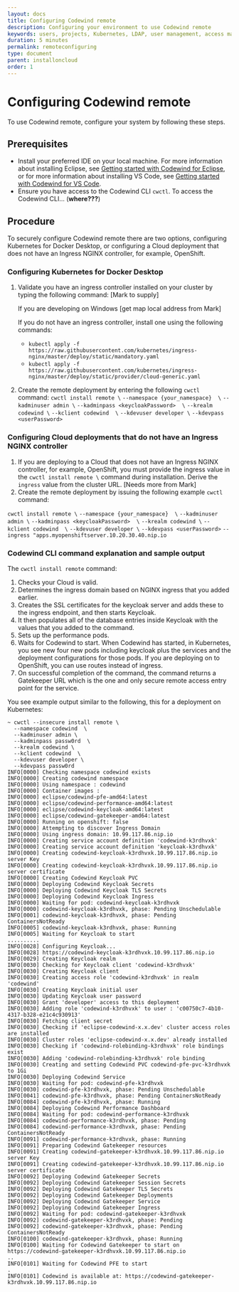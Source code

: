 ```yaml
---
layout: docs
title: Configuring Codewind remote
description: Configuring your environment to use Codewind remote
keywords: users, projects, Kubernetes, LDAP, user management, access management, login, deployment, pod, security, securing Cloud connection
duration: 5 minutes
permalink: remoteconfiguring
type: document
parent: installoncloud
order: 1
---
```


# Configuring Codewind remote

To use Codewind remote, configure your system by following these steps. 

## Prerequisites
- Install your preferred IDE on your local machine. For more information about installing Eclipse, see [Getting started with Codewind for Eclipse](mdteclipsegettingstarted.html), or for more information about installing VS Code, see [Getting started with Codewind for VS Code](mdt-vsc-getting-started.html).
- Ensure you have access to the Codewind CLI `cwctl`. To access the Codewind CLI... (**where???**)

## Procedure

To securely configure Codewind remote there are two options, configuring Kubernetes for Docker Desktop, or configuring a Cloud deployment that does not have an Ingress NGINX controller, for example, OpenShift. 

### Configuring Kubernetes for Docker Desktop

1. Validate you have an ingress controller installed on your cluster by typing the following command: [Mark to supply] 

   If you are developing on Windows [get map local address from Mark]

   If you do not have an ingress controller, install one using the following commands:
   - `kubectl apply -f https://raw.githubusercontent.com/kubernetes/ingress-nginx/master/deploy/static/mandatory.yaml`
   - `kubectl apply -f https://raw.githubusercontent.com/kubernetes/ingress-nginx/master/deploy/static/provider/cloud-generic.yaml`

2. Create the remote deployment by entering the following `cwctl` command: 
   `cwctl install remote \`
     `--namespace {your_namespace}  \`
     `--kadminuser admin \`
     `--kadminpass <keycloakPassword>  \`
     `--krealm codewind \`
     `--kclient codewind  \`
     `--kdevuser developer \`
     `--kdevpass <userPassword>`

### Configuring Cloud deployments that do not have an Ingress NGINX controller

1. If you are deploying to a Cloud that does not have an Ingress NGINX controller, for example, OpenShift, you must provide the ingress value in the `cwctl install remote \` command during installation. Derive the `ingress` value from the cluster URL. [Needs more from Mark]
2. Create the remote deployment by issuing the following example `cwctl` command: 

  `cwctl install remote \`
     `--namespace {your_namespace}  \`
     `--kadminuser admin \`
     `--kadminpass <keycloakPassword>  \`
     `--krealm codewind \`
     `--kclient codewind  \`
     `--kdevuser developer \`
     `--kdevpass <userPassword>`
     `--ingress "apps.myopenshiftserver.10.20.30.40.nip.io`
    
### Codewind CLI command explanation and sample output

The `cwctl install remote` command:
1. Checks your Cloud is valid.
2. Determines the ingress domain based on NGINX ingress that you added earlier. 
3. Creates the SSL certificates for the keycloak server and adds these to the ingress endpoint, and then starts Keycloak. 
4. It then populates all of the database entries inside Keycloak with the values that you added to the command. 
5. Sets up the performance pods.
6. Waits for Codewind to start. When Codewind has started, in Kubernetes, you see new four new pods including keycloak plus the services and the deployment configurations for those pods. If you are deploying on to OpenShift, you can use routes instead of ingress. 
7. On successful completion of the command, the command returns a Gatekeeper URL which is the one and only secure remote access entry point for the service. 

You see example output similar to the following, this for a deployment on Kubernetes:

```
~ cwctl --insecure install remote \
  --namespace codewind  \
  --kadminuser admin \
  --kadminpass passw0rd  \
  --krealm codewind \
  --kclient codewind  \
  --kdevuser developer \
  --kdevpass passw0rd
INFO[0000] Checking namespace codewind exists
INFO[0000] Creating codewind namespace
INFO[0000] Using namespace : codewind
INFO[0000] Container images :
INFO[0000] eclipse/codewind-pfe-amd64:latest
INFO[0000] eclipse/codewind-performance-amd64:latest
INFO[0000] eclipse/codewind-keycloak-amd64:latest
INFO[0000] eclipse/codewind-gatekeeper-amd64:latest
INFO[0000] Running on openshift: false
INFO[0000] Attempting to discover Ingress Domain
INFO[0000] Using ingress domain: 10.99.117.86.nip.io
INFO[0000] Creating service account definition 'codewind-k3rdhvxk'
INFO[0000] Creating service account definition 'keycloak-k3rdhvxk'
INFO[0000] Creating codewind-keycloak-k3rdhvxk.10.99.117.86.nip.io server Key
INFO[0000] Creating codewind-keycloak-k3rdhvxk.10.99.117.86.nip.io server certificate
INFO[0000] Creating Codewind Keycloak PVC
INFO[0000] Deploying Codewind Keycloak Secrets
INFO[0000] Deploying Codewind Keycloak TLS Secrets
INFO[0000] Deploying Codewind Keycloak Ingress
INFO[0000] Waiting for pod: codewind-keycloak-k3rdhvxk
INFO[0000] codewind-keycloak-k3rdhvxk, phase: Pending Unschedulable
INFO[0001] codewind-keycloak-k3rdhvxk, phase: Pending ContainersNotReady
INFO[0005] codewind-keycloak-k3rdhvxk, phase: Running
INFO[0005] Waiting for Keycloak to start
..........
INFO[0028] Configuring Keycloak...
INFO[0028] https://codewind-keycloak-k3rdhvxk.10.99.117.86.nip.io
INFO[0029] Creating Keycloak realm
INFO[0030] Checking for Keycloak client 'codewind-k3rdhvxk'
INFO[0030] Creating Keycloak client
INFO[0030] Creating access role 'codewind-k3rdhvxk' in realm 'codewind'
INFO[0030] Creating Keycloak initial user
INFO[0030] Updating Keycloak user password
INFO[0030] Grant 'developer' access to this deployment
INFO[0030] Adding role 'codewind-k3rdhvxk' to user : 'c00750c7-4b10-4317-b328-e21c4c930913'
INFO[0030] Fetching client secret
INFO[0030] Checking if 'eclipse-codewind-x.x.dev' cluster access roles are installed
INFO[0030] Cluster roles 'eclipse-codewind-x.x.dev' already installed
INFO[0030] Checking if 'codewind-rolebinding-k3rdhvxk' role bindings exist
INFO[0030] Adding 'codewind-rolebinding-k3rdhvxk' role binding
INFO[0030] Creating and setting Codewind PVC codewind-pfe-pvc-k3rdhvxk to 1Gi
INFO[0030] Deploying Codewind Service
INFO[0030] Waiting for pod: codewind-pfe-k3rdhvxk
INFO[0030] codewind-pfe-k3rdhvxk, phase: Pending Unschedulable
INFO[0041] codewind-pfe-k3rdhvxk, phase: Pending ContainersNotReady
INFO[0084] codewind-pfe-k3rdhvxk, phase: Running
INFO[0084] Deploying Codewind Performance Dashboard
INFO[0084] Waiting for pod: codewind-performance-k3rdhvxk
INFO[0084] codewind-performance-k3rdhvxk, phase: Pending
INFO[0084] codewind-performance-k3rdhvxk, phase: Pending ContainersNotReady
INFO[0091] codewind-performance-k3rdhvxk, phase: Running
INFO[0091] Preparing Codewind Gatekeeper resources
INFO[0091] Creating codewind-gatekeeper-k3rdhvxk.10.99.117.86.nip.io server Key
INFO[0091] Creating codewind-gatekeeper-k3rdhvxk.10.99.117.86.nip.io server certificate
INFO[0092] Deploying Codewind Gatekeeper Secrets
INFO[0092] Deploying Codewind Gatekeeper Session Secrets
INFO[0092] Deploying Codewind Gatekeeper TLS Secrets
INFO[0092] Deploying Codewind Gatekeeper Deployments
INFO[0092] Deploying Codewind Gatekeeper Service
INFO[0092] Deploying Codewind Gatekeeper Ingress
INFO[0092] Waiting for pod: codewind-gatekeeper-k3rdhvxk
INFO[0092] codewind-gatekeeper-k3rdhvxk, phase: Pending
INFO[0092] codewind-gatekeeper-k3rdhvxk, phase: Pending ContainersNotReady
INFO[0100] codewind-gatekeeper-k3rdhvxk, phase: Running
INFO[0100] Waiting for Codewind Gatekeeper to start on https://codewind-gatekeeper-k3rdhvxk.10.99.117.86.nip.io
..
INFO[0101] Waiting for Codewind PFE to start
.
INFO[0101] Codewind is available at: https://codewind-gatekeeper-k3rdhvxk.10.99.117.86.nip.io
```
